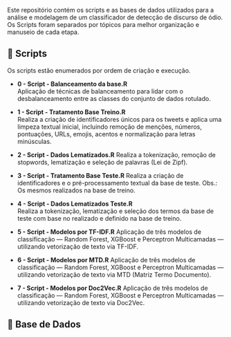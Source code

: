 Este repositório contém os scripts e as bases de dados utilizados para a análise e modelagem de um classificador de detecção de discurso de ódio.
Os Scripts foram separados por tópicos para melhor organização e manuseio de cada etapa.

## 📜 Scripts

Os scripts estão enumerados por ordem de criação e execução.

- **0 - Script - Balanceamento da base.R**  
  Aplicação de técnicas de balanceamento para lidar com o desbalanceamento entre as classes do conjunto de dados rotulado.

- **1 - Script - Tratamento Base Treino.R**  
  Realiza a criação de identificadores únicos para os tweets e aplica uma limpeza textual inicial, incluindo remoção de menções, números, pontuações, URLs, emojis, acentos e normalização para letras minúsculas.
  
- **2 - Script - Dados Lematizados.R**
  Realiza a tokenização, remoção de stopwords, lematização e seleção de palavras (Lei de Zipf).

- **3 - Script - Tratamento Base Teste.R**
  Realiza a criação de identificadores e o pré-processamento textual da base de teste. Obs.: Os mesmos realizados na base de treino.

- **4 - Script - Dados Lematizados Teste.R**  
  Realiza a tokenização, lematização e seleção dos termos da base de teste com base no realizado e definido na base de treino.

- **5 - Script - Modelos por TF-IDF.R**
  Aplicação de três modelos de classificação — Random Forest, XGBoost e Perceptron Multicamadas — utilizando vetorização de texto via TF-IDF.
  
- **6 - Script - Modelos por MTD.R**
  Aplicação de três modelos de classificação — Random Forest, XGBoost e Perceptron Multicamadas — utilizando vetorização de texto via MTD (Matriz Termo Documento).
  
- **7 - Script - Modelos por Doc2Vec.R**
    Aplicação de três modelos de classificação — Random Forest, XGBoost e Perceptron Multicamadas — utilizando vetorização de texto via Doc2Vec.
  

## 📜 Base de Dados





